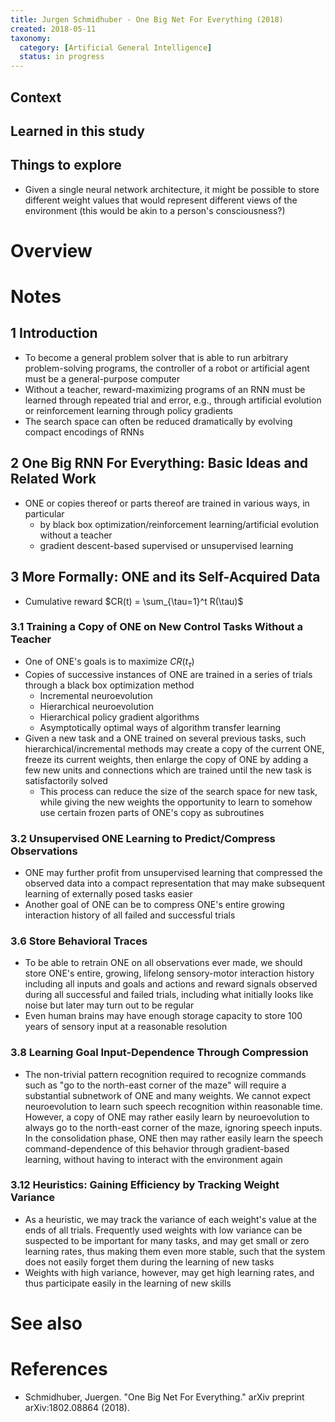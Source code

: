 ```yaml
---
title: Jurgen Schmidhuber - One Big Net For Everything (2018)
created: 2018-05-11
taxonomy:
  category: [Artificial General Intelligence]
  status: in progress
---
```


## Context

## Learned in this study

## Things to explore
* Given a single neural network architecture, it might be possible to store different weight values that would represent different views of the environment (this would be akin to a person's consciousness?)

# Overview

# Notes
## 1 Introduction
* To become a general problem solver that is able to run arbitrary problem-solving programs, the controller of a robot or artificial agent must be a general-purpose computer
* Without a teacher, reward-maximizing programs of an RNN must be learned through repeated trial and error, e.g., through artificial evolution or reinforcement learning through policy gradients
* The search space can often be reduced dramatically by evolving compact encodings of RNNs

## 2 One Big RNN For Everything: Basic Ideas and Related Work
* ONE or copies thereof or parts thereof are trained in various ways, in particular
	* by black box optimization/reinforcement learning/artificial evolution without a teacher
	* gradient descent-based supervised or unsupervised learning

## 3 More Formally: ONE and its Self-Acquired Data
* Cumulative reward $CR(t) = \sum_{\tau=1}^t R(\tau)$

### 3.1 Training a Copy of ONE on New Control Tasks Without a Teacher
* One of ONE's goals is to maximize $CR(t_\tau)$
* Copies of successive instances of ONE are trained in a series of trials through a black box optimization method
	* Incremental neuroevolution
	* Hierarchical neuroevolution
	* Hierarchical policy gradient algorithms
	* Asymptotically optimal ways of algorithm transfer learning
* Given a new task and a ONE trained on several previous tasks, such hierarchical/incremental methods may create a copy of the current ONE, freeze its current weights, then enlarge the copy of ONE by adding a few new units and connections which are trained until the new task is satisfactorily solved
	* This process can reduce the size of the search space for new task, while giving the new weights the opportunity to learn to somehow use certain frozen parts of ONE's copy as subroutines

### 3.2 Unsupervised ONE Learning to Predict/Compress Observations
* ONE may further profit from unsupervised learning that compressed the observed data into a compact representation that may make subsequent learning of externally posed tasks easier
* Another goal of ONE can be to compress ONE's entire growing interaction history of all failed and successful trials

### 3.6 Store Behavioral Traces
* To be able to retrain ONE on all observations ever made, we should store ONE's entire, growing, lifelong sensory-motor interaction history including all inputs and goals and actions and reward signals observed during all successful and failed trials, including what initially looks like noise but later may turn out to be regular
* Even human brains may have enough storage capacity to store 100 years of sensory input at a reasonable resolution

### 3.8 Learning Goal Input-Dependence Through Compression
* The non-trivial pattern recognition required to recognize commands such as "go to the north-east corner of the maze" will require a substantial subnetwork of ONE and many weights. We cannot expect neuroevolution to learn such speech recognition within reasonable time. However, a copy of ONE may rather easily learn by neuroevolution to always go to the north-east corner of the maze, ignoring speech inputs. In the consolidation phase, ONE then may rather easily learn the speech command-dependence of this behavior through gradient-based learning, without having to interact with the environment again

### 3.12 Heuristics: Gaining Efficiency by Tracking Weight Variance
* As a heuristic, we may track the variance of each weight's value at the ends of all trials. Frequently used weights with low variance can be suspected to be important for many tasks, and may get small or zero learning rates, thus making them even more stable, such that the system does not easily forget them during the learning of new tasks
* Weights with high variance, however, may get high learning rates, and thus participate easily in the learning of new skills

# See also

# References
* Schmidhuber, Juergen. "One Big Net For Everything." arXiv preprint arXiv:1802.08864 (2018).
